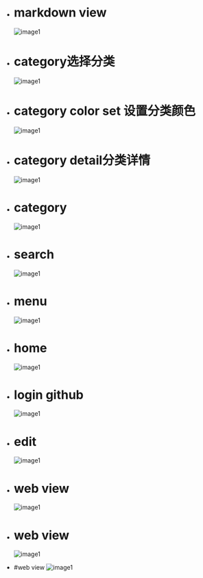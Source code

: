 
* # markdown view
  ![image1](https://github.com/tsangiotis/JekyllForAndroid/blob/master/imagesAndApp/device-2017-06-21-194520.png)
* # category选择分类
  ![image1](https://github.com/tsangiotis/JekyllForAndroid/blob/master/imagesAndApp/device-2017-06-21-194434.png)

* # category color set 设置分类颜色
   ![image1](https://github.com/tsangiotis/JekyllForAndroid/blob/master/imagesAndApp/device-2017-06-21-194416.png)
* # category detail分类详情
     ![image1](https://github.com/tsangiotis/JekyllForAndroid/blob/master/imagesAndApp/device-2017-06-21-194402.png)
* # category
     ![image1](https://github.com/tsangiotis/JekyllForAndroid/blob/master/imagesAndApp/device-2017-06-21-194340.png)
* # search
     ![image1](https://github.com/tsangiotis/JekyllForAndroid/blob/master/imagesAndApp/device-2017-06-21-194318.png)
* # menu
     ![image1](https://github.com/tsangiotis/JekyllForAndroid/blob/master/imagesAndApp/device-2017-06-21-194250.png)
* # home
     ![image1](https://github.com/tsangiotis/JekyllForAndroid/blob/master/imagesAndApp/device-2017-06-21-194232.png)
* # login github
     ![image1](https://github.com/tsangiotis/JekyllForAndroid/blob/master/imagesAndApp/device-2017-06-21-193931.png)
* # edit
     ![image1](https://github.com/tsangiotis/JekyllForAndroid/blob/master/imagesAndApp/device-2017-06-21-193849.png)
* # web view
  ![image1](https://github.com/tsangiotis/JekyllForAndroid/blob/master/imagesAndApp/QQ%E6%88%AA%E5%9B%BE20170621195223.png)
* # web view
   ![image1](https://github.com/tsangiotis/JekyllForAndroid/blob/master/imagesAndApp/QQ%E6%88%AA%E5%9B%BE20170621195213.png)
*  #web view
 ![image1](https://github.com/tsangiotis/JekyllForAndroid/blob/master/imagesAndApp/QQ%E6%88%AA%E5%9B%BE20170621195140.png)